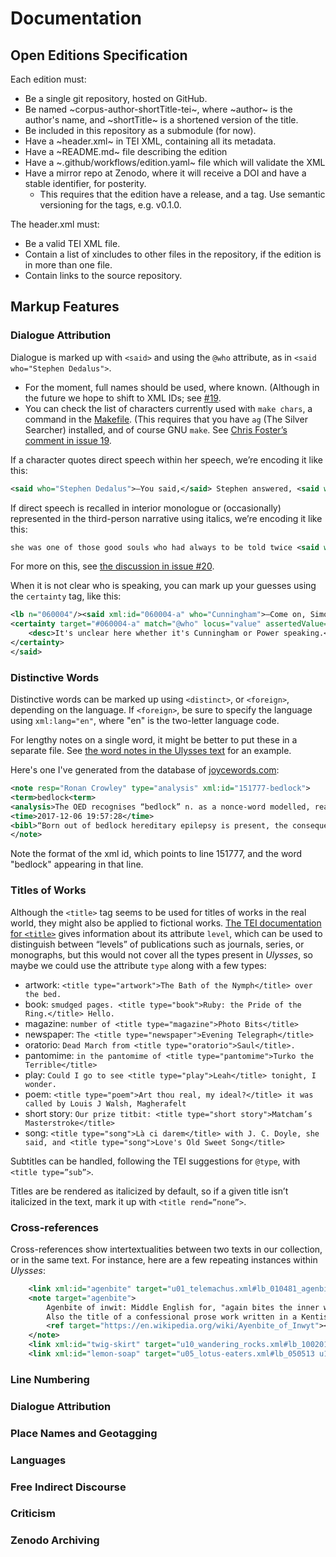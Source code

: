 # Documentation

## Open Editions Specification 

Each edition must: 

 - Be a single git repository, hosted on GitHub.
 - Be named ~corpus-author-shortTitle-tei~, where ~author~ is the author's name, and ~shortTitle~ is a shortened version of the title.
 - Be included in this repository as a submodule (for now).
 - Have a ~header.xml~ in TEI XML, containing all its metadata.
 - Have a ~README.md~ file describing the edition
 - Have a ~.github/workflows/edition.yaml~ file which will validate the XML
 - Have a mirror repo at Zenodo, where it will receive a DOI and have a stable identifier, for posterity.
   - This requires that the edition have a release, and a tag. Use semantic versioning for the tags, e.g. v0.1.0.

The header.xml must: 

 - Be a valid TEI XML file. 
 - Contain a list of xincludes to other files in the repository, if the edition is in more than one file.
 - Contain links to the source repository. 

## Markup Features 
### Dialogue Attribution

Dialogue is marked up with `<said>` and using the `@who` attribute, as in `<said who="Stephen Dedalus">`. 
 
 - For the moment, full names should be used, where known. (Although in the future we hope to shift to XML IDs; see [#19](https://github.com/JonathanReeve/corpus-joyce-ulysses-tei/issues/19). 
 - You can check the list of characters currently used with `make chars`, a command in the [Makefile](https://github.com/JonathanReeve/corpus-joyce-ulysses-tei/blob/master/Makefile). (This requires that you have `ag` (The Silver Searcher) installed, and of course GNU `make`. See [Chris Foster’s comment in issue 19](https://github.com/JonathanReeve/corpus-joyce-ulysses-tei/issues/19#issuecomment-278453253). 

If a character quotes direct speech within her speech, we’re encoding it like this:

```xml
<said who="Stephen Dedalus">―You said,</said> Stephen answered, <said who="Stephen Dedalus"><said who="Buck Mulligan" rend="italics">O, it's only Dedalus whose mother is beastly dead</said>.</said>
```

If direct speech is recalled in interior monologue or (occasionally) represented in the third-person narrative using italics, we’re encoding it like this:

```xml
she was one of those good souls who had always to be told twice <said who="Father Conmee" direct="false" rend="italics">bless you, my child,</said> that they have been absolved, <said who="Father Conmee" direct="false" rend="italics">pray for me</said>.
```

For more on this, see [the discussion in issue #20](https://github.com/JonathanReeve/corpus-joyce-ulysses-tei/issues/20#issuecomment-280171254). 

When it is not clear who is speaking, you can mark up your guesses using the `certainty` tag, like this: 

```xml
<lb n="060004"/><said xml:id="060004-a" who="Cunningham">―Come on, Simon.
<certainty target="#060004-a" match="@who" locus="value" assertedValue="Power" degree="0.5">
    <desc>It's unclear here whether it's Cunningham or Power speaking.</desc>
</certainty>
</said>
```

### Distinctive Words

Distinctive words can be marked up using `<distinct>`, or `<foreign>`, depending on the language. If `<foreign>`, be sure to specify the language using `xml:lang="en"`, where "en" is the two-letter language code.

For lengthy notes on a single word, it might be better to put these in a separate file. See [the word notes in the Ulysses text](https://github.com/open-editions/corpus-joyce-ulysses-tei/blob/master/ulysses-word-notes.xml) for an example. 

Here's one I've generated from the database of [joycewords.com](https://joycewords.com/):

```xml
<note resp="Ronan Crowley" type="analysis" xml:id="151777-bedlock">
<term>bedlock<term>
<analysis>The OED recognises “bedlock” n. as a nonce-word modelled, reasonably enough, after “wedlock.” As it happens, the coinage is not Joyce’s own. He found it in James Huneker’s Painted Veils (1920), which has “whether in wedlock or concubinage—bedlock is the ultimate outcome.”</analysis>
<time>2017-12-06 19:57:28</time>
<bibl>“Born out of bedlock hereditary epilepsy is present, the consequence of unbridled lust.” (U 15.1777–78)</bibl>
</note>
```

Note the format of the xml id, which points to line 151777, and the word "bedlock" appearing in that line.

### Titles of Works

Although the `<title>` tag seems to be used for titles of works in the real world, they might also be applied to fictional works. [The TEI documentation for `<title>`](http://www.tei-c.org/release/doc/tei-p5-doc/en/html/ref-title.html) gives information about its attribute `level`, which can be used to distinguish between “levels” of publications such as journals, series, or monographs, but this would not cover all the types present in _Ulysses_, so maybe we could use the attribute `type` along with a few types: 

 - artwork: `<title type="artwork">The Bath of the Nymph</title> over the bed.`
 - book: `smudged pages. <title type="book">Ruby: the Pride of the Ring.</title> Hello.`
 - magazine: `number of <title type="magazine">Photo Bits</title>`
 - newspaper: `The <title type="newspaper">Evening Telegraph</title>`
 - oratorio: `Dead March from <title type="oratorio">Saul</title>.`
 - pantomime: `in the pantomime of <title type="pantomime">Turko the Terrible</title>`
 - play: `Could I go to see <title type="play">Leah</title> tonight, I wonder.`
 - poem: `<title type="poem">Art thou real, my ideal?</title> it was called by Louis J Walsh, Magherafelt`
 - short story: `Our prize titbit: <title type="short story">Matcham’s Masterstroke</title>`
 - song: `<title type="song">Là ci darem</title> with J. C. Doyle, she said, and <title type="song">Love's Old Sweet Song</title>`

Subtitles can be handled, following the TEI suggestions for `@type`, with `<title type=”sub”>`. 

Titles are be rendered as italicized by default, so if a given title isn’t italicized in the text, mark it up with `<title rend=”none”>`. 

### Cross-references

Cross-references show intertextualities between two texts in our collection, or in the same text. For instance, here are a few repeating instances within _Ulysses_:

```xml
    <link xml:id="agenbite" target="u01_telemachus.xml#lb_010481_agenbite u09_scylla.xml#lb_090196_agenbite u09_scylla.xml#lb_090809 u10_wandering_rocks.xml#lb_100875 u10_wandering_rocks.xml#lb_100879"/>
    <note target="agenbite">
        Agenbite of inwit: Middle English for, "again bites the inner wit" (referring to the guilt of conscience). 
        Also the title of a confessional prose work written in a Kentish dialect of Middle English.
        <ref target="https://en.wikipedia.org/wiki/Ayenbite_of_Inwyt"></ref>
    </note>
    <link xml:id="twig-skirt" target="u10_wandering_rocks.xml#lb_100201 u10_wandering_rocks.xml#lb_100440 u14_oxen.xml#lb_141158"/>
    <link xml:id="lemon-soap" target="u05_lotus-eaters.xml#lb_050513 u17_ithaca.xml#lb_170232"/>
```

### Line Numbering
### Dialogue Attribution
### Place Names and Geotagging
### Languages
### Free Indirect Discourse
### Criticism
### Zenodo Archiving
